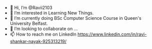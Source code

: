 - 👋 Hi, I’m @Ravii2103
- 👀 I’m interested in Learning New Things.
- 🌱 I’m currently doing BSc Computer Science Course in Queen's University Belfast.
- 💞️ I’m looking to collaborate on ...
- 📫 How to reach me on LinkedIn  https://www.linkedin.com/in/ravi-shankar-nayak-925313219/

<!---
Ravii2103/Ravii2103 is a ✨ special ✨ repository because its `README.md` (this file) appears on your GitHub profile.
You can click the Preview link to take a look at your changes.
--->
